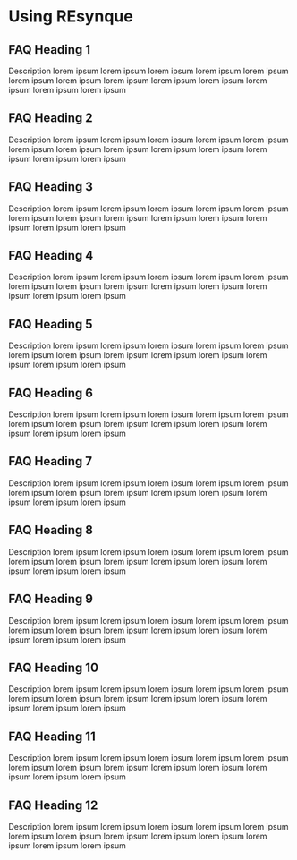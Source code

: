 # Using REsynque

## FAQ Heading 1
Description lorem ipsum lorem ipsum lorem ipsum lorem ipsum lorem ipsum lorem ipsum lorem ipsum lorem ipsum lorem ipsum lorem ipsum lorem ipsum lorem ipsum lorem ipsum

## FAQ Heading 2
Description lorem ipsum lorem ipsum lorem ipsum lorem ipsum lorem ipsum lorem ipsum lorem ipsum lorem ipsum lorem ipsum lorem ipsum lorem ipsum lorem ipsum lorem ipsum

## FAQ Heading 3
Description lorem ipsum lorem ipsum lorem ipsum lorem ipsum lorem ipsum lorem ipsum lorem ipsum lorem ipsum lorem ipsum lorem ipsum lorem ipsum lorem ipsum lorem ipsum

## FAQ Heading 4
Description lorem ipsum lorem ipsum lorem ipsum lorem ipsum lorem ipsum lorem ipsum lorem ipsum lorem ipsum lorem ipsum lorem ipsum lorem ipsum lorem ipsum lorem ipsum

## FAQ Heading 5
Description lorem ipsum lorem ipsum lorem ipsum lorem ipsum lorem ipsum lorem ipsum lorem ipsum lorem ipsum lorem ipsum lorem ipsum lorem ipsum lorem ipsum lorem ipsum

## FAQ Heading 6
Description lorem ipsum lorem ipsum lorem ipsum lorem ipsum lorem ipsum lorem ipsum lorem ipsum lorem ipsum lorem ipsum lorem ipsum lorem ipsum lorem ipsum lorem ipsum

## FAQ Heading 7
Description lorem ipsum lorem ipsum lorem ipsum lorem ipsum lorem ipsum lorem ipsum lorem ipsum lorem ipsum lorem ipsum lorem ipsum lorem ipsum lorem ipsum lorem ipsum

## FAQ Heading 8
Description lorem ipsum lorem ipsum lorem ipsum lorem ipsum lorem ipsum lorem ipsum lorem ipsum lorem ipsum lorem ipsum lorem ipsum lorem ipsum lorem ipsum lorem ipsum

## FAQ Heading 9
Description lorem ipsum lorem ipsum lorem ipsum lorem ipsum lorem ipsum lorem ipsum lorem ipsum lorem ipsum lorem ipsum lorem ipsum lorem ipsum lorem ipsum lorem ipsum

## FAQ Heading 10
Description lorem ipsum lorem ipsum lorem ipsum lorem ipsum lorem ipsum lorem ipsum lorem ipsum lorem ipsum lorem ipsum lorem ipsum lorem ipsum lorem ipsum lorem ipsum

## FAQ Heading 11
Description lorem ipsum lorem ipsum lorem ipsum lorem ipsum lorem ipsum lorem ipsum lorem ipsum lorem ipsum lorem ipsum lorem ipsum lorem ipsum lorem ipsum lorem ipsum

## FAQ Heading 12
Description lorem ipsum lorem ipsum lorem ipsum lorem ipsum lorem ipsum lorem ipsum lorem ipsum lorem ipsum lorem ipsum lorem ipsum lorem ipsum lorem ipsum lorem ipsum

